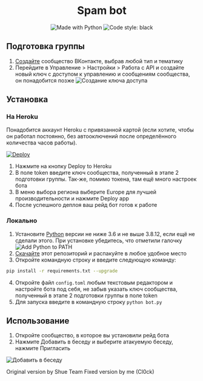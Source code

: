 <h1 align="center">Spam bot</h1>
<p align="center">
    <img alt="Made with Python" src="https://img.shields.io/badge/Made%20with-Python-%23FFD242?logo=python&logoColor=white"></img>
    <img alt="Code style: black" src="https://img.shields.io/badge/code%20style-black-000000.svg"></img>
</p>

## Подготовка группы
1. [Создайте](https://vk.com/groups?w=groups_create) сообщество ВКонтакте, выбрав любой тип и тематику
2. Перейдите в Управление > Настройки > Работа с API и создайте новый ключ с доступом к управлению и сообщениям сообщества, он понадобится позже
![Создание ключа доступа](https://user-images.githubusercontent.com/42045258/72204771-8afb1d00-348c-11ea-8133-b8510fa35cdf.png)


## Установка
### На Heroku
Понадобится аккаунт Heroku с привязанной картой (если хотите, чтобы он работал постоянно, без автооключений после определённого количества часов работы).

[![Deploy](https://www.herokucdn.com/deploy/button.svg)](https://heroku.com/deploy?template=https://github.com/Cl0ckHvH/Vk_SpamBot)

1. Нажмите на кнопку Deploy to Heroku
2. В поле token введите ключ сообщества, полученный в этапе 2 подготовки группы. Так-же, помимо токена, там ещё много настроек бота
3. В меню выбора региона выберите Europe для лучшей производительности и нажмите Deploy app
4. После успешного деплоя ваш рейд бот готов к работе

### Локально
1. Установите [Python](https://www.python.org/downloads/) версии не ниже 3.6 и не выше 3.8.12, если ещё не сделали этого. При установке убедитесь, что отметили галочку ![Add Python to PATH](https://user-images.githubusercontent.com/42045258/69171091-557d2780-0b0c-11ea-8adf-7f819357f041.png)
2. [Скачайте](https://github.com/Cl0ckHvH/Vk_SpamBot/archive/refs/heads/main.zip) этот репозиторий и распакуйте в любое удобное место
3. Откройте командную строку и введите следующую команду:
```sh
pip install -r requirements.txt --upgrade
```
4. Откройте файл `config.toml` любым текстовым редактором и настройте бота под себя, не забыв указать ключ сообщества, полученный в этапе 2 подготовки группы в поле token
5. Для запуска введите в командную строку `python bot.py`

## Использование
1. Откройте сообщество, в которое вы установили рейд бота
2. Нажмите Добавить в беседу и выберите атакуемую беседу, нажмите Пригласить

![Добавить в беседу](https://user-images.githubusercontent.com/42045258/71770211-22b3b500-2f3b-11ea-9af4-c7af1e03192a.png)

Original version by Shue Team
Fixed version by me (Cl0ck)
